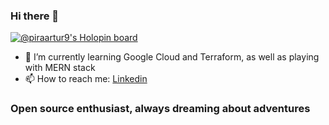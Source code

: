 ### Hi there 👋
[![@piraartur9's Holopin board](https://holopin.me/piraartur9)](https://holopin.io/@piraartur9)

- 🫡 I’m currently learning Google Cloud and Terraform, as well as playing with MERN stack
- 📫 How to reach me: [Linkedin](https://www.linkedin.com/in/piraart/)

### Open source enthusiast, always dreaming about adventures